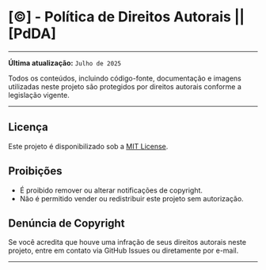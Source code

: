 # [©️] - Política de Direitos Autorais || [PdDA]

---

**Última atualização:** `Julho de 2025`

Todos os conteúdos, incluindo código-fonte, documentação e imagens utilizadas neste projeto são protegidos por direitos autorais conforme a legislação vigente.

---

## Licença

Este projeto é disponibilizado sob a [MIT License](/LICENSE).

## Proibições

- É proibido remover ou alterar notificações de copyright.
- Não é permitido vender ou redistribuir este projeto sem autorização.

## Denúncia de Copyright

Se você acredita que houve uma infração de seus direitos autorais neste projeto, entre em contato via GitHub Issues ou diretamente por e-mail.

---

